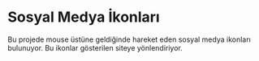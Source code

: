 # Sosyal Medya İkonları

  Bu projede mouse üstüne geldiğinde hareket eden sosyal medya ikonları bulunuyor. Bu ikonlar gösterilen siteye yönlendiriyor.
